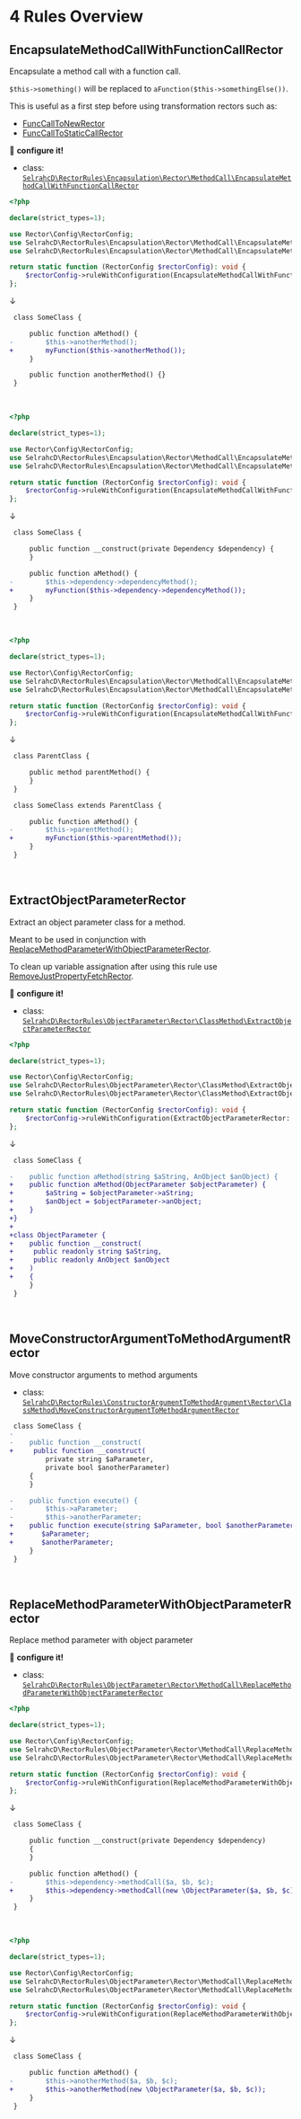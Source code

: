 # 4 Rules Overview

## EncapsulateMethodCallWithFunctionCallRector

Encapsulate a method call with a function call.

`$this->something()` will be replaced to `aFunction($this->somethingElse())`.

This is useful as a first step before using transformation rectors such as:
 - [FuncCallToNewRector](https://github.com/rectorphp/rector/blob/main/docs/rector_rules_overview.md#funccalltonewrector)
 - [FuncCallToStaticCallRector](https://github.com/rectorphp/rector/blob/main/docs/rector_rules_overview.md#funccalltostaticcallrector)

:wrench: **configure it!**

- class: [`SelrahcD\RectorRules\Encapsulation\Rector\MethodCall\EncapsulateMethodCallWithFunctionCallRector`](../rules/Encapsulation/Rector/MethodCall/EncapsulateMethodCallWithFunctionCallRector.php)

```php
<?php

declare(strict_types=1);

use Rector\Config\RectorConfig;
use SelrahcD\RectorRules\Encapsulation\Rector\MethodCall\EncapsulateMethodCallWithFunctionCall;
use SelrahcD\RectorRules\Encapsulation\Rector\MethodCall\EncapsulateMethodCallWithFunctionCallRector;

return static function (RectorConfig $rectorConfig): void {
    $rectorConfig->ruleWithConfiguration(EncapsulateMethodCallWithFunctionCallRector::class, [new EncapsulateMethodCallWithFunctionCall('SomeClass', 'anotherMethod', 'myFunction')]);
};
```

↓

```diff
 class SomeClass {

     public function aMethod() {
-        $this->anotherMethod();
+        myFunction($this->anotherMethod());
     }

     public function anotherMethod() {}
 }
```

<br>

```php
<?php

declare(strict_types=1);

use Rector\Config\RectorConfig;
use SelrahcD\RectorRules\Encapsulation\Rector\MethodCall\EncapsulateMethodCallWithFunctionCall;
use SelrahcD\RectorRules\Encapsulation\Rector\MethodCall\EncapsulateMethodCallWithFunctionCallRector;

return static function (RectorConfig $rectorConfig): void {
    $rectorConfig->ruleWithConfiguration(EncapsulateMethodCallWithFunctionCallRector::class, [new EncapsulateMethodCallWithFunctionCall('Dependency', 'dependencyMethod', 'myFunction')]);
};
```

↓

```diff
 class SomeClass {

     public function __construct(private Dependency $dependency) {
     }

     public function aMethod() {
-        $this->dependency->dependencyMethod();
+        myFunction($this->dependency->dependencyMethod());
     }
 }
```

<br>

```php
<?php

declare(strict_types=1);

use Rector\Config\RectorConfig;
use SelrahcD\RectorRules\Encapsulation\Rector\MethodCall\EncapsulateMethodCallWithFunctionCall;
use SelrahcD\RectorRules\Encapsulation\Rector\MethodCall\EncapsulateMethodCallWithFunctionCallRector;

return static function (RectorConfig $rectorConfig): void {
    $rectorConfig->ruleWithConfiguration(EncapsulateMethodCallWithFunctionCallRector::class, [new EncapsulateMethodCallWithFunctionCall('ParentClass', 'parentMethod', 'myFunction')]);
};
```

↓

```diff
 class ParentClass {

     public method parentMethod() {
     }
 }

 class SomeClass extends ParentClass {

     public function aMethod() {
-        $this->parentMethod();
+        myFunction($this->parentMethod());
     }
 }
```

<br>

## ExtractObjectParameterRector

Extract an object parameter class for a method.

Meant to be used in conjunction with [ReplaceMethodParameterWithObjectParameterRector](#replacemethodparameterwithobjectparameterrector).

To clean up variable assignation after using this rule use [RemoveJustPropertyFetchRector](https://github.com/rectorphp/rector/blob/main/docs/rector_rules_overview.md#removejustpropertyfetchrector).

:wrench: **configure it!**

- class: [`SelrahcD\RectorRules\ObjectParameter\Rector\ClassMethod\ExtractObjectParameterRector`](../rules/ObjectParameter/Rector/ClassMethod/ExtractObjectParameterRector.php)

```php
<?php

declare(strict_types=1);

use Rector\Config\RectorConfig;
use SelrahcD\RectorRules\ObjectParameter\Rector\ClassMethod\ExtractObjectParameter;
use SelrahcD\RectorRules\ObjectParameter\Rector\ClassMethod\ExtractObjectParameterRector;

return static function (RectorConfig $rectorConfig): void {
    $rectorConfig->ruleWithConfiguration(ExtractObjectParameterRector::class, [new ExtractObjectParameter('SomeClass', 'aMethod', 'ObjectParameter')]);
};
```

↓

```diff
 class SomeClass {

-    public function aMethod(string $aString, AnObject $anObject) {
+    public function aMethod(ObjectParameter $objectParameter) {
+        $aString = $objectParameter->aString;
+        $anObject = $objectParameter->anObject;
+    }
+}
+
+class ObjectParameter {
+    public function __construct(
+     public readonly string $aString,
+     public readonly AnObject $anObject
+    )
+    {
     }
 }
```

<br>

## MoveConstructorArgumentToMethodArgumentRector

Move constructor arguments to method arguments

- class: [`SelrahcD\RectorRules\ConstructorArgumentToMethodArgument\Rector\ClassMethod\MoveConstructorArgumentToMethodArgumentRector`](../rules/ConstructorArgumentToMethodArgument/Rector/ClassMethod/MoveConstructorArgumentToMethodArgumentRector.php)

```diff
 class SomeClass {
-
-    public function __construct(
+     public function __construct(
         private string $aParameter,
         private bool $anotherParameter)
     {
     }

-    public function execute() {
-        $this->aParameter;
-        $this->anotherParameter;
+    public function execute(string $aParameter, bool $anotherParameter) {
+       $aParameter;
+       $anotherParameter;
     }
 }
```

<br>

## ReplaceMethodParameterWithObjectParameterRector

Replace method parameter with object parameter

:wrench: **configure it!**

- class: [`SelrahcD\RectorRules\ObjectParameter\Rector\MethodCall\ReplaceMethodParameterWithObjectParameterRector`](../rules/ObjectParameter/Rector/MethodCall/ReplaceMethodParameterWithObjectParameterRector.php)

```php
<?php

declare(strict_types=1);

use Rector\Config\RectorConfig;
use SelrahcD\RectorRules\ObjectParameter\Rector\MethodCall\ReplaceMethodParameterWithObjectParameterRector;
use SelrahcD\RectorRules\ObjectParameter\Rector\MethodCall\ReplaceMethodParametersWithObjectParameter;

return static function (RectorConfig $rectorConfig): void {
    $rectorConfig->ruleWithConfiguration(ReplaceMethodParameterWithObjectParameterRector::class, [new ReplaceMethodParametersWithObjectParameter('Dependency', 'methodCall', 'ObjectParameter')]);
};
```

↓

```diff
 class SomeClass {

     public function __construct(private Dependency $dependency)
     {
     }

     public function aMethod() {
-        $this->dependency->methodCall($a, $b, $c);
+        $this->dependency->methodCall(new \ObjectParameter($a, $b, $c));
     }
 }
```

<br>

```php
<?php

declare(strict_types=1);

use Rector\Config\RectorConfig;
use SelrahcD\RectorRules\ObjectParameter\Rector\MethodCall\ReplaceMethodParameterWithObjectParameterRector;
use SelrahcD\RectorRules\ObjectParameter\Rector\MethodCall\ReplaceMethodParametersWithObjectParameter;

return static function (RectorConfig $rectorConfig): void {
    $rectorConfig->ruleWithConfiguration(ReplaceMethodParameterWithObjectParameterRector::class, [new ReplaceMethodParametersWithObjectParameter('SomeClass', 'anotherMethod', 'ObjectParameter')]);
};
```

↓

```diff
 class SomeClass {

     public function aMethod() {
-        $this->anotherMethod($a, $b, $c);
+        $this->anotherMethod(new \ObjectParameter($a, $b, $c));
     }
 }
```

<br>
